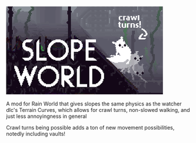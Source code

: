 ![img](/Mod/thumbnail.png)

A mod for Rain World that gives slopes the same physics as the watcher dlc's Terrain Curves, which allows for crawl turns, non-slowed walking, and just less annoyingness in general

Crawl turns being possible adds a ton of new movement possibilities, notedly including vaults!
